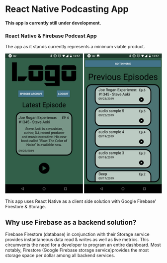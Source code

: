 # React Native Podcasting App
**This app is currently still under development.**

<h3>React Native &amp; Firebase Podcast App</h3>
<p>The app as it stands currently represents a minimum viable product.</p>

<p float="left">
<img src="assets/github preview/1.Dashboard.png" height="450" width="250" />
<img src="assets/github preview/2.Previous.png" height="450" width="250" />
</p>

<p>This app uses React Native as a client side solution with Google Firebase' Firestore & Storage. </p>

<h2> Why use Firebase as a backend solution? </h2>
<p>Firebase Firestore (database) in conjunction with their Storage service provides instantaneous data read & writes as well as live metrics. This circumvents the need for a developer to program an entire dashboard. Most notably, Firestore (Google Firebase storage service)provides the most storage space per dollar among all backend services.</p>
